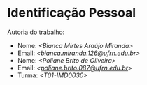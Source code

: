 # Identificação Pessoal

Autoria do trabalho:

- Nome: *\<Bianca Mirtes Araújo Miranda>*
- Email: *\<bianca.miranda.126@ufrn.edu.br>*
- Nome: *\<Poliane Brito de Oliveira>*
- Email: *\<poliane.brito.087@ufrn.edu.br>*
- Turma: *\<T01-IMD0030>*
